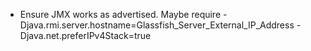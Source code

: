 * Ensure JMX works as advertised. Maybe require -Djava.rmi.server.hostname=Glassfish_Server_External_IP_Address -Djava.net.preferIPv4Stack=true
